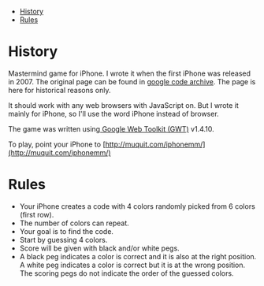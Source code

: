 <!-- TOC -->

- [History](#history)
- [Rules](#rules)

<!-- /TOC -->
# History
Mastermind game for iPhone. I wrote it when the first iPhone was released in 2007. The original page can be found in [google code archive](https://code.google.com/archive/p/iphonemm/). The page is here for historical reasons only. 

It should work with any web browsers with JavaScript on. But I wrote it mainly for iPhone, so I'll use the word iPhone instead of browser.

The game was written using[ Google Web Toolkit (GWT)](http://www.gwtproject.org) v1.4.10.

To play, point your iPhone to [http://muquit.com/iphonemm/](http://muquit.com/iphonemm/)

# Rules

* Your iPhone creates a code with 4 colors randomly picked from 6 colors (first row).
* The number of colors can repeat.
* Your goal is to find the code.
* Start by guessing 4 colors.
* Score will be given with black and/or white pegs.
* A black peg indicates a color is correct and it is also at the right position. A white peg indicates a color is correct but it is at the wrong position. The scoring pegs do not indicate the order of the guessed colors.
